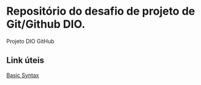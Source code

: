# Repositório do desafio de projeto de Git/Github DIO.
Projeto DIO GitHub

## Link úteis
[Basic Syntax](https://www.markdownguide.org/basic-syntax/)
